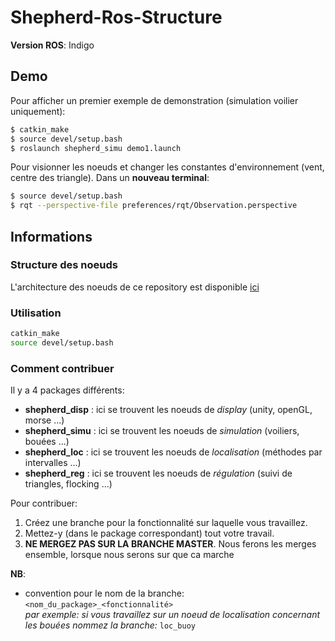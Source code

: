# Shepherd-Ros-Structure

__Version ROS__: Indigo

## Demo

Pour afficher un premier exemple de demonstration (simulation voilier uniquement):

```bash
$ catkin_make
$ source devel/setup.bash
$ roslaunch shepherd_simu demo1.launch
```

Pour visionner les noeuds et changer les constantes d'environnement (vent, centre des triangle).
Dans un __nouveau terminal__:

```bash
$ source devel/setup.bash
$ rqt --perspective-file preferences/rqt/Observation.perspective
```

## Informations

### Structure des noeuds

L'architecture des noeuds de ce repository est disponible [ici](https://github.com/ENSTA-Bretagne-Shepherd/Shepherd-Ros-Structure/blob/master/structure.pdf)

### Utilisation

```bash
catkin_make
source devel/setup.bash
```
  	
### Comment contribuer

Il y a 4 packages différents:
 - __shepherd_disp__ : ici se trouvent les noeuds de _display_ (unity, openGL, morse ...)
 - __shepherd_simu__ : ici se trouvent les noeuds de _simulation_ (voiliers, bouées ...)
 - __shepherd_loc__  : ici se trouvent les noeuds de _localisation_ (méthodes par intervalles ...)
 - __shepherd_reg__  : ici se trouvent les noeuds de _régulation_ (suivi de triangles, flocking ...)

Pour contribuer:

1. Créez une branche pour la fonctionnalité sur laquelle vous travaillez.
2. Mettez-y (dans le package correspondant) tout votre travail.
3. __NE MERGEZ PAS SUR LA BRANCHE MASTER__. Nous ferons les merges ensemble, lorsque nous serons sur que ca marche


__NB__:
* convention pour le nom de la branche: `<nom_du_package>_<fonctionnalité>`  
		_par exemple: si vous travaillez sur un noeud de localisation concernant les bouées nommez la branche:_  `loc_buoy`
